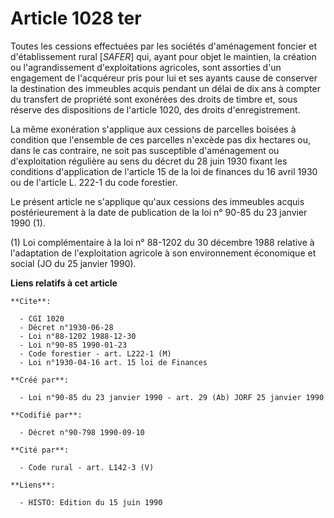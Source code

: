 # Article 1028 ter

Toutes les cessions effectuées par les sociétés d'aménagement foncier et d'établissement rural [*SAFER*] qui, ayant pour
objet le maintien, la création ou l'agrandissement d'exploitations agricoles, sont assorties d'un engagement de l'acquéreur
pris pour lui et ses ayants cause de conserver la destination des immeubles acquis pendant un délai de dix ans à compter du
transfert de propriété sont exonérées des droits de timbre et, sous réserve des dispositions de l'article 1020, des droits
d'enregistrement.

La même exonération s'applique aux cessions de parcelles boisées à condition que l'ensemble de ces parcelles n'excède pas dix
hectares ou, dans le cas contraire, ne soit pas susceptible d'aménagement ou d'exploitation régulière au sens du décret du 28
juin 1930 fixant les conditions d'application de l'article 15 de la loi de finances du 16 avril 1930 ou de l'article L. 222-1
du code forestier.

Le présent article ne s'applique qu'aux cessions des immeubles acquis postérieurement à la date de publication de la loi n°
90-85 du 23 janvier 1990 (1).

(1) Loi complémentaire à la loi n° 88-1202 du 30 décembre 1988 relative à l'adaptation de l'exploitation agricole à son
environnement économique et social (JO du 25 janvier 1990).

**Liens relatifs à cet article**

	**Cite**:

	  - CGI 1020
	  - Décret n°1930-06-28
	  - Loi n°88-1202 1988-12-30
	  - Loi n°90-85 1990-01-23
	  - Code forestier - art. L222-1 (M)
	  - Loi n°1930-04-16 art. 15 loi de Finances

	**Créé par**:

	  - Loi n°90-85 du 23 janvier 1990 - art. 29 (Ab) JORF 25 janvier 1990

	**Codifié par**:

	  - Décret n°90-798 1990-09-10

	**Cité par**:

	  - Code rural - art. L142-3 (V)

	**Liens**:

	  - HISTO: Edition du 15 juin 1990
